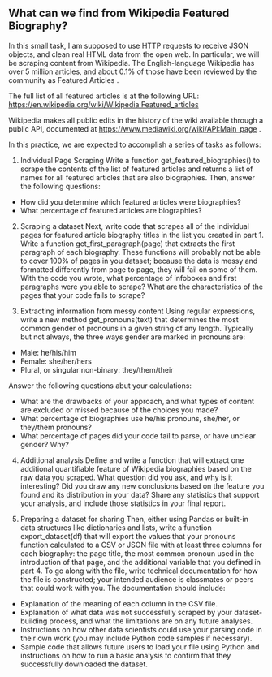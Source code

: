 ## What can we find from Wikipedia Featured Biography?

In this small task, I am supposed to use HTTP requests to receive JSON objects, and clean real
HTML data from the open web. In particular, we will be scraping content from Wikipedia. The
English-language Wikipedia has over 5 million articles, and about 0.1% of those have been reviewed
by the community as Featured Articles . 

The full list of all featured articles is at the following URL:
https://en.wikipedia.org/wiki/Wikipedia:Featured_articles

Wikipedia makes all public edits in the history of the wiki available through a public API, documented
at https://www.mediawiki.org/wiki/API:Main_page .

In this practice, we are expected to accomplish a series of tasks as follows:

1. Individual Page Scraping
Write a function get_featured_biographies() to scrape the contents of the list of featured
articles and returns a list of names for all featured articles that are also biographies. Then, answer
the following questions:
*  How did you determine which featured articles were biographies?
*  What percentage of featured articles are biographies?

2. Scraping a dataset
Next, write code that scrapes all of the individual pages for featured article biography titles in the list
you created in part 1. Write a function get_first_paragraph(page) that extracts the first
paragraph of each biography.
These functions will probably not be able to cover 100% of pages in you dataset; because the data
is messy and formatted differently from page to page, they will fail on some of them. With the code
you wrote, what percentage of infoboxes and first paragraphs were you able to scrape? What are
the characteristics of the pages that your code fails to scrape?

3. Extracting information from messy content
Using regular expressions, write a new method get_pronouns(text) that determines the most
common gender of pronouns in a given string of any length. Typically but not always, the three ways
gender are marked in pronouns are:
*  Male: he/his/him
*  Female: she/her/hers
*  Plural, or singular non-binary: they/them/their

Answer the following questions abut your calculations:
*  What are the drawbacks of your approach, and what types of content are excluded or missed
because of the choices you made?
*  What percentage of biographies use he/his pronouns, she/her, or they/them pronouns?
*  What percentage of pages did your code fail to parse, or have unclear gender? Why?

4. Additional analysis
Define and write a function that will extract one additional quantifiable feature of Wikipedia
biographies based on the raw data you scraped. What question did you ask, and why is it
interesting? Did you draw any new conclusions based on the feature you found and its distribution in
your data? Share any statistics that support your analysis, and include those statistics in your final
report.

5. Preparing a dataset for sharing
Then, either using Pandas or built-in data structures like dictionaries and lists, write a function
export_dataset(df) that will export the values that your pronouns function calculated to a CSV
or JSON file with at least three columns for each biography: the page title, the most common
pronoun used in the introduction of that page, and the additional variable that you defined in part 4.
To go along with the file, write technical documentation for how the file is constructed; your intended
audience is classmates or peers that could work with you. The documentation should include:
*  Explanation of the meaning of each column in the CSV file.
*  Explanation of what data was not successfully scraped by your dataset-building process, and
what the limitations are on any future analyses.
*  Instructions on how other data scientists could use your parsing code in their own work (you
may include Python code samples if necessary).
*  Sample code that allows future users to load your file using Python and instructions on how
to run a basic analysis to confirm that they successfully downloaded the dataset.
